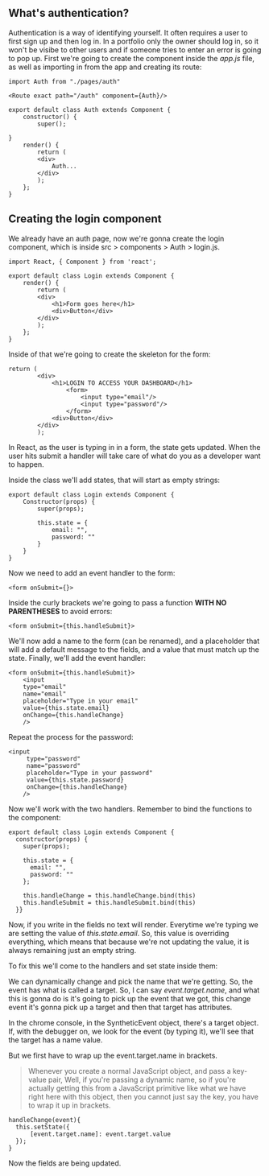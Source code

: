 ## What's authentication?

Authentication is a way of identifying yourself. It often requires a user to first sign up and then log in. In a portfolio only the owner should log in, so it won't be visibe to other users and if someone tries to enter an error is going to pop up. First we're going to create the component inside the *app.js* file, as well as importing in from the app and creating its route:

```
import Auth from "./pages/auth"

<Route exact path="/auth" component={Auth}/>

export default class Auth extends Component {
    constructor() {
        super();

}
    render() {
        return (
        <div>
            Auth...
        </div>
        );
    };
}

```

## Creating the login component

We already have an auth page, now we're gonna create the login component, which is inside src > components > Auth > login.js.

```
import React, { Component } from 'react';

export default class Login extends Component {
    render() {
        return (
        <div>
            <h1>Form goes here</h1>
            <div>Button</div>
        </div>
        );
    };
}
```

Inside of that we're going to create the skeleton for the form:

```
return (
        <div>
            <h1>LOGIN TO ACCESS YOUR DASHBOARD</h1>
                <form>
                    <input type="email"/>
                    <input type="password"/>
                </form>
            <div>Button</div>
        </div>
        );
```

In React, as the user is typing in in a form, the state gets updated. When the user hits submit a handler will take care of what do you as a developer want to happen.

Inside the class we'll add states, that will start as empty strings:

```
export default class Login extends Component {
    Constructor(props) {
        super(props);

        this.state = {
            email: "",
            password: ""
        }
    }
}
```
Now we need to add an event handler to the form:

```
<form onSubmit={}>
```

Inside the curly brackets we're going to pass a function **WITH NO PARENTHESES** to avoid errors:

```
<form onSubmit={this.handleSubmit}>
```

We'll now add a name to the form (can be renamed), and a placeholder that will add a default message to the fields, and a value that must match up the state. Finally, we'll add the event handler:

```
<form onSubmit={this.handleSubmit}>
    <input 
    type="email"
    name="email"
    placeholder="Type in your email"
    value={this.state.email}
    onChange={this.handleChange}
    />
```

Repeat the process for the password:

```
<input 
     type="password"
     name="password"
     placeholder="Type in your password"
     value={this.state.password}
     onChange={this.handleChange}
    />

```

Now we'll work with the two handlers. Remember to bind the functions to the component:

```
export default class Login extends Component {
  constructor(props) {
    super(props);

    this.state = {
      email: "",
      password: ""
    };

    this.handleChange = this.handleChange.bind(this)
    this.handleSubmit = this.handleSubmit.bind(this)
  }}
  ```

  Now, if you write in the fields no text will render. Everytime we're typing we are setting the value of *this.state.email*. So, this value is overriding everything, which means that because we're not updating the value, it is always remaining just an empty string.

  To fix this we'll come to the handlers and set state inside them:

  We can dynamically change and pick the name that we're getting. So, the event has what is called a target. So, I can say *event.target.name*, and what this is gonna do is it's going to pick up the event that we got, this change event it's gonna pick up a target and then that target has attributes.

  In the chrome console, in the SyntheticEvent object, there's a target object. If, with the debugger on, we look for the event (by typing it), we'll see that the target has a name value. 

  But we first have to wrap up the event.target.name in brackets.

  > Whenever you create a normal JavaScript object, and pass a key-value pair, Well, if you're passing a dynamic name, so if you're actually getting this from a JavaScript primitive like what we have right here with this object, then you cannot just say the key, you have to wrap it up in brackets.

  ```
  handleChange(event){
    this.setState({
        [event.target.name]: event.target.value
    });
  }
  ```

  Now the fields are being updated.